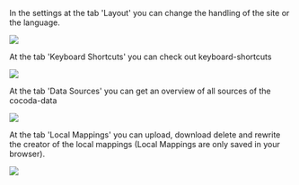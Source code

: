 In the settings at the tab 'Layout' you can change the handling of the site or the language.

![](../public/img/cocoda-settings-layout-en.png)

At the tab 'Keyboard Shortcuts' you can check out keyboard-shortcuts 

![](../public/img/cocoda-settings-keysho-en.png)

At the tab 'Data Sources' you can get an overview of all sources of the cocoda-data

![](../public/img/cocoda-settings-datsor-en.png)

At the tab 'Local Mappings' you can upload, download delete and rewrite the creator of the local mappings (Local Mappings are only saved in your browser).

![](../public/img/cocoda-settings-locmap-en.png)
